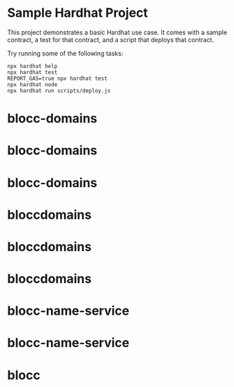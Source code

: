 # Sample Hardhat Project

This project demonstrates a basic Hardhat use case. It comes with a sample contract, a test for that contract, and a script that deploys that contract.

Try running some of the following tasks:

```shell
npx hardhat help
npx hardhat test
REPORT_GAS=true npx hardhat test
npx hardhat node
npx hardhat run scripts/deploy.js
```
# blocc-domains
# blocc-domains
# blocc-domains
# bloccdomains
# bloccdomains
# bloccdomains
# blocc-name-service
# blocc-name-service
# blocc

